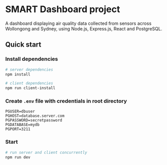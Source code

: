 # SMART Dashboard project

A dashboard displaying air quality data collected from sensors across Wollongong and Sydney, using Node.js, Express.js, React and PostgreSQL.

## Quick start

### Install dependencies

```powershell
# server dependencies
npm install

# client dependencies
npm run client-install
```

### Create `.env` file with credentials in root directory

```
PGUSER=dbuser
PGHOST=database.server.com
PGPASSWORD=secretpassword
PGDATABASE=mydb
PGPORT=3211
```

### Start

```powershell
# run server and client concurrently
npm run dev
```

